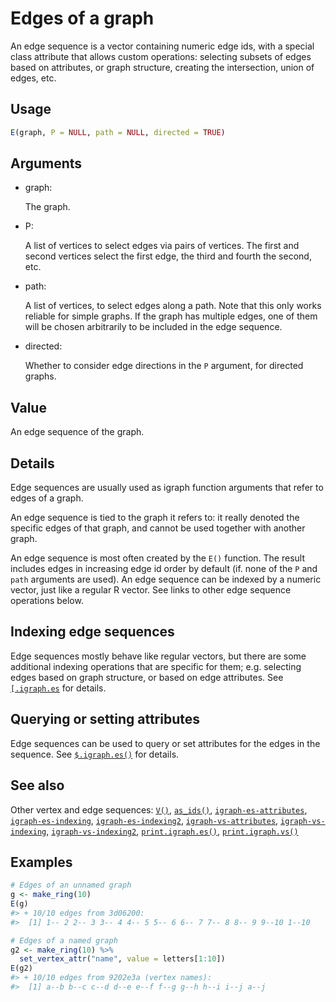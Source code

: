 # Edges of a graph

An edge sequence is a vector containing numeric edge ids, with a special
class attribute that allows custom operations: selecting subsets of
edges based on attributes, or graph structure, creating the
intersection, union of edges, etc.

## Usage

``` r
E(graph, P = NULL, path = NULL, directed = TRUE)
```

## Arguments

- graph:

  The graph.

- P:

  A list of vertices to select edges via pairs of vertices. The first
  and second vertices select the first edge, the third and fourth the
  second, etc.

- path:

  A list of vertices, to select edges along a path. Note that this only
  works reliable for simple graphs. If the graph has multiple edges, one
  of them will be chosen arbitrarily to be included in the edge
  sequence.

- directed:

  Whether to consider edge directions in the `P` argument, for directed
  graphs.

## Value

An edge sequence of the graph.

## Details

Edge sequences are usually used as igraph function arguments that refer
to edges of a graph.

An edge sequence is tied to the graph it refers to: it really denoted
the specific edges of that graph, and cannot be used together with
another graph.

An edge sequence is most often created by the `E()` function. The result
includes edges in increasing edge id order by default (if. none of the
`P` and `path` arguments are used). An edge sequence can be indexed by a
numeric vector, just like a regular R vector. See links to other edge
sequence operations below.

## Indexing edge sequences

Edge sequences mostly behave like regular vectors, but there are some
additional indexing operations that are specific for them; e.g.
selecting edges based on graph structure, or based on edge attributes.
See
[`[.igraph.es`](https://r.igraph.org/reference/igraph-es-indexing.md)
for details.

## Querying or setting attributes

Edge sequences can be used to query or set attributes for the edges in
the sequence. See
[`$.igraph.es()`](https://r.igraph.org/reference/igraph-es-attributes.md)
for details.

## See also

Other vertex and edge sequences:
[`V()`](https://r.igraph.org/reference/V.md),
[`as_ids()`](https://r.igraph.org/reference/as_ids.md),
[`igraph-es-attributes`](https://r.igraph.org/reference/igraph-es-attributes.md),
[`igraph-es-indexing`](https://r.igraph.org/reference/igraph-es-indexing.md),
[`igraph-es-indexing2`](https://r.igraph.org/reference/igraph-es-indexing2.md),
[`igraph-vs-attributes`](https://r.igraph.org/reference/igraph-vs-attributes.md),
[`igraph-vs-indexing`](https://r.igraph.org/reference/igraph-vs-indexing.md),
[`igraph-vs-indexing2`](https://r.igraph.org/reference/igraph-vs-indexing2.md),
[`print.igraph.es()`](https://r.igraph.org/reference/print.igraph.es.md),
[`print.igraph.vs()`](https://r.igraph.org/reference/print.igraph.vs.md)

## Examples

``` r
# Edges of an unnamed graph
g <- make_ring(10)
E(g)
#> + 10/10 edges from 3d06200:
#>  [1] 1-- 2 2-- 3 3-- 4 4-- 5 5-- 6 6-- 7 7-- 8 8-- 9 9--10 1--10

# Edges of a named graph
g2 <- make_ring(10) %>%
  set_vertex_attr("name", value = letters[1:10])
E(g2)
#> + 10/10 edges from 9202e3a (vertex names):
#>  [1] a--b b--c c--d d--e e--f f--g g--h h--i i--j a--j
```
